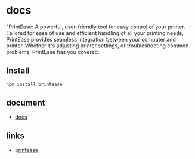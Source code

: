 # docs
"PrintEase: A powerful, user-friendly tool for easy control of your printer. Tailored for ease of use and efficient handling of all your printing needs, PrintEase provides seamless integration between your computer and printer. Whether it's adjusting printer settings, or troubleshooting common problems, PrintEase has you covered.

## Install

```bash
npm install printease
```

## document

- [docs](https://github.com/Liu-Jinshuai/printeaseDocs)

## links

- [printease](https://github.com/Liu-Jinshuai/printease)


